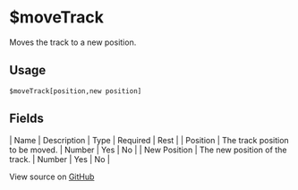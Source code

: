 # $moveTrack
Moves the track to a new position.
## Usage
```
$moveTrack[position,new position]
```
## Fields
| Name         | Description                     | Type   | Required | Rest |
| Position     | The track position to be moved. | Number | Yes      | No   |
| New Position | The new position of the track.  | Number | Yes      | No   |

View source on [GitHub](https://github.com/Cyberghxst/forgemusic/blob/dev/src/natives/moveTrack.ts)